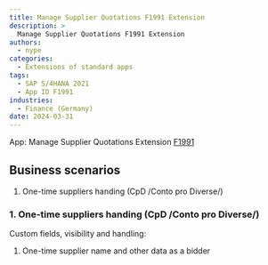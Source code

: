 ```yaml
---
title: Manage Supplier Quotations F1991 Extension
description: >
  Manage Supplier Quotations F1991 Extension
authors:
  - nype
categories:
  - Extensions of standard apps
tags:
  - SAP S/4HANA 2021
  - App ID F1991
industries:
  - Finance (Germany)
date: 2024-03-31
---
```


<!-- more -->

App: Manage Supplier Quotations  Extension [F1991]( https://fioriappslibrary.hana.ondemand.com/sap/fix/externalViewer/#/detail/Apps(%27F1991%27)/S23OP )

## Business scenarios

1. One-time suppliers handing (CpD /Conto pro Diverse/)

### 1. One-time suppliers handing (CpD /Conto pro Diverse/)

Custom fields, visibility and handling:

1. One-time supplier name and other data as a bidder




